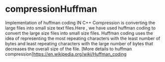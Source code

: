 # compressionHuffman
Implementation of huffman coding IN C++
Compression is converting the large files into small size text files.Here , we have used huffman coding to convert the large size files into small size files.
Huffman coding uses the idea of representing the most repeating characters with the least number of bytes and least repeating characters with the large number of 
bytes that decreases the overall size of the file.
[More details to huffman compression]https://en.wikipedia.org/wiki/Huffman_coding
